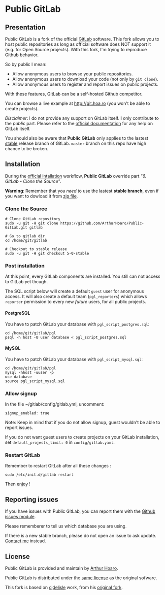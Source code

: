 # Public GitLab

## Presentation

Public GitLab is a fork of the official [GitLab](https://github.com/gitlabhq/gitlabhq) software. This fork allows you to host public repositories as long as official software does NOT support it (e.g. for Open Source projects). With this fork, I'm trying to reproduce Github behavior.

So by public I mean:

  * Allow anonymous users to browse your public repositories.
  * Allow anonymous users to download your code (not only by `git clone`).
  * Allow anonymous users to register and report issues on public projects.

With these features, GitLab can be a self-hosted Github competitor.

You can browse a live example at http://git.hoa.ro (you won't be able to create projects).

_Disclaimer_: I do not provide any support on GitLab itself. I only contribute to the _public_ part. Please refer to the [official documentation](https://github.com/gitlabhq/gitlabhq/blob/master/README.md) for any help on GitLab itself.

You should also be aware that **Public GitLab** only applies to the lastest [stable](https://github.com/ArthurHoaro/Public-GitLab/) release branch of GitLab. `master` branch on this repo have high chance to be broken.

## Installation

During the [official intallation](https://github.com/gitlabhq/gitlabhq/blob/5-0-stable/doc/install/installation.md) workflow, **Public GitLab** override part _"6. GitLab - Clone the Source"_. 

**Warning**: Remember that you _need_ to use the lastest **stable branch**, even if you want to dowload it from [zip file](https://github.com/ArthurHoaro/Public-GitLab/archive/5-0-stable.zip).

### Clone the Source

    # Clone GitLab repository
    sudo -u git -H git clone https://github.com/ArthurHoaro/Public-GitLab.git gitlab

    # Go to gitlab dir
    cd /home/git/gitlab

    # Checkout to stable release
    sudo -u git -H git checkout 5-0-stable

### Post installation
At this point, every GitLab components are installed. You still can not access to GitLab yet though.

The SQL script below will create a default `guest` user for anonymous access. It will also create a default team (`pgl_reporters`) which allows `reporter` permission to every new _future_ users, for all public projects.

#### PostgreSQL
You have to patch GitLab your database with `pgl_script_postgres.sql`:

    cd /home/git/gitlab/pgl
    psql -h host -U user database < pgl_script_postgres.sql

#### MySQL
You have to patch GitLab your database with `pgl_script_mysql.sql`:

    cd /home/git/gitlab/pgl
    mysql -hhost -uuser -p
    use database
    source pgl_script_mysql.sql

### Allow signup

In the file ~/gitlab/config/gitlab.yml, uncomment:

    signup_enabled: true

Note: Keep in mind that if you do not allow signup, guest wouldn't be able to report issues. 

If you do not want guest users to create projects on your GitLab installation, set `default_projects_limit: 0` in `config/gitlab.yaml`.

### Restart GitLab

Remember to restart GitLab after all these changes :

    sudo /etc/init.d/gitlab restart

Then enjoy !

## Reporting issues

If you have issues with Public GitLab, you can report them with the [Github issues module](https://github.com/ArthurHoaro/Public-GitLab/issues). 

Please rememberer to tell us which database you are using.

If there is a new stable branch, please do not open an issue to ask update. [Contact me](http://hoa.ro/static6/contact) instead.

## License

Public GitLab is provided and maintain by [Arthur Hoaro](http://hoa.ro).

Public GitLab is distributed under the [same license](https://github.com/ArthurHoaro/Public-GitLab/blob/5-0-stable/LICENSE) as the original sofware.

This fork is based on [cjdelisle](https://github.com/cjdelisle/) work, from his [original fork](https://github.com/cjdelisle/gitboria.com/commit/61db393bfd4fc75c5f046f01b01c7f114f601426).
